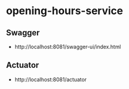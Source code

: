 # opening-hours-service

## Swagger

* http://localhost:8081/swagger-ui/index.html

## Actuator

* http://localhost:8081/actuator


